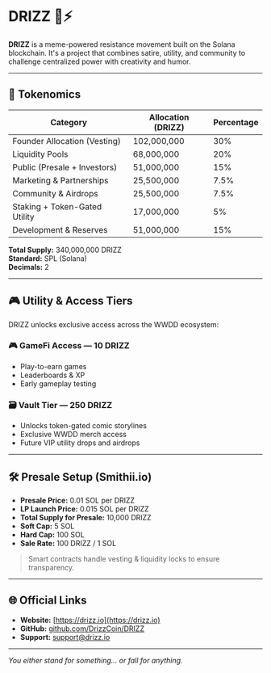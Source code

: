 # DRIZZ 🧠⚡

**DRIZZ** is a meme-powered resistance movement built on the Solana blockchain. It's a project that combines satire, utility, and community to challenge centralized power with creativity and humor.

---

## 🧮 Tokenomics

| Category                          | Allocation (DRIZZ) | Percentage |
|----------------------------------|--------------------|------------|
| Founder Allocation (Vesting)     | 102,000,000        | 30%        |
| Liquidity Pools                  | 68,000,000         | 20%        |
| Public (Presale + Investors)     | 51,000,000         | 15%        |
| Marketing & Partnerships         | 25,500,000         | 7.5%       |
| Community & Airdrops             | 25,500,000         | 7.5%       |
| Staking + Token-Gated Utility    | 17,000,000         | 5%         |
| Development & Reserves           | 51,000,000         | 15%        |

**Total Supply:** 340,000,000 DRIZZ  
**Standard:** SPL (Solana)  
**Decimals:** 2  

---

## 🎮 Utility & Access Tiers

DRIZZ unlocks exclusive access across the WWDD ecosystem:

### 🎮 GameFi Access — 10 DRIZZ
- Play-to-earn games
- Leaderboards & XP
- Early gameplay testing

### 🗃 Vault Tier — 250 DRIZZ
- Unlocks token-gated comic storylines
- Exclusive WWDD merch access
- Future VIP utility drops and airdrops

---

## 🛠 Presale Setup (Smithii.io)

- **Presale Price:** 0.01 SOL per DRIZZ  
- **LP Launch Price:** 0.015 SOL per DRIZZ  
- **Total Supply for Presale:** 10,000 DRIZZ  
- **Soft Cap:** 5 SOL  
- **Hard Cap:** 100 SOL  
- **Sale Rate:** 100 DRIZZ / 1 SOL

> Smart contracts handle vesting & liquidity locks to ensure transparency.

---

## 🌐 Official Links

- **Website:** [https://drizz.io](https://drizz.io)
- **GitHub:** [github.com/DrizzCoin/DRIZZ](https://github.com/DrizzCoin/DRIZZ)
- **Support:** support@drizz.io

---

*You either stand for something… or fall for anything.*  

